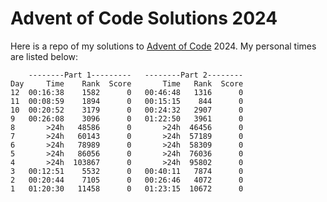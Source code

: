 # Advent of Code Solutions 2024
Here is a repo of my solutions to [Advent of Code](https://adventofcode.com) 2024. My personal times are listed below:

```
    --------Part 1---------   --------Part 2--------
Day     Time    Rank  Score       Time   Rank  Score
12  00:16:38    1582      0   00:46:48   1316      0
11  00:08:59    1894      0   00:15:15    844      0
10  00:20:52    3179      0   00:24:32   2907      0
9   00:26:08    3096      0   01:22:50   3961      0
8       >24h   48586      0       >24h  46456      0
7       >24h   60143      0       >24h  57189      0
6       >24h   78989      0       >24h  58309      0
5       >24h   86056      0       >24h  76036      0
4       >24h  103867      0       >24h  95802      0
3   00:12:51    5532      0   00:40:11   7874      0
2   00:20:44    7105      0   00:26:46   4072      0
1   01:20:30   11458      0   01:23:15  10672      0
```
